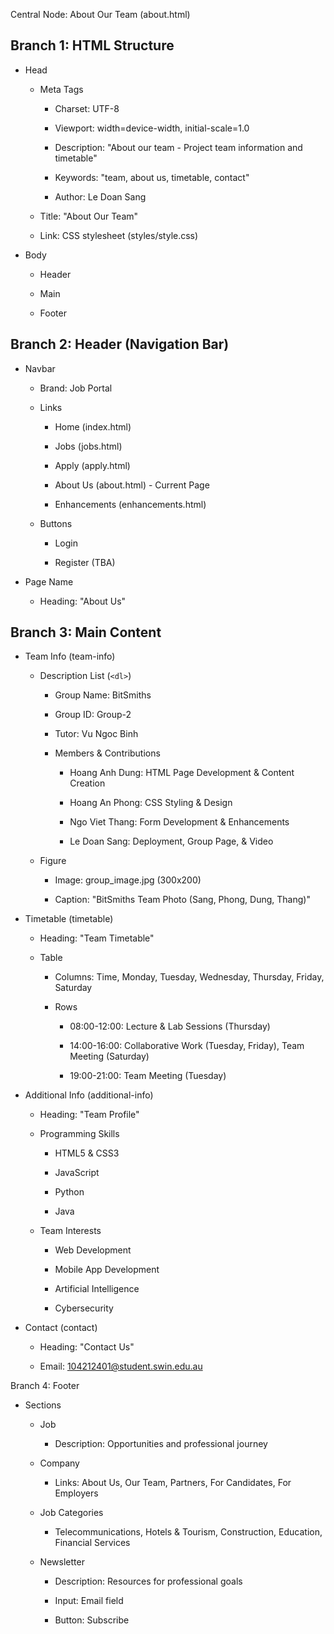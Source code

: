 Central Node: About Our Team (about.html)

## Branch 1: HTML Structure

- Head
    
    - Meta Tags
        
        - Charset: UTF-8
            
        - Viewport: width=device-width, initial-scale=1.0
            
        - Description: "About our team - Project team information and timetable"
            
        - Keywords: "team, about us, timetable, contact"
            
        - Author: Le Doan Sang
            
    - Title: "About Our Team"
        
    - Link: CSS stylesheet (styles/style.css)
        
- Body
    
    - Header
        
    - Main
        
    - Footer
        

## Branch 2: Header (Navigation Bar)

- Navbar
    
    - Brand: Job Portal
        
    - Links
        
        - Home (index.html)
            
        - Jobs (jobs.html)
            
        - Apply (apply.html)
            
        - About Us (about.html) - Current Page
            
        - Enhancements (enhancements.html)
            
    - Buttons
        
        - Login
            
        - Register (TBA)
            
- Page Name
    
    - Heading: "About Us"
        

## Branch 3: Main Content

- Team Info (team-info)
    
    - Description List (`<dl>`)
        
		- Group Name: BitSmiths
			
		- Group ID: Group-2
			
		- Tutor: Vu Ngoc Binh
			
		- Members & Contributions
            
            - Hoang Anh Dung: HTML Page Development & Content Creation
                
            - Hoang An Phong: CSS Styling & Design
                
            - Ngo Viet Thang: Form Development & Enhancements
                
            - Le Doan Sang: Deployment, Group Page, & Video
                
    - Figure
        
        - Image: group_image.jpg (300x200)
            
        - Caption: "BitSmiths Team Photo (Sang, Phong, Dung, Thang)"
            
- Timetable (timetable)
    
    - Heading: "Team Timetable"
        
    - Table
        
        - Columns: Time, Monday, Tuesday, Wednesday, Thursday, Friday, Saturday
            
        - Rows
            
            - 08:00-12:00: Lecture & Lab Sessions (Thursday)
                
            - 14:00-16:00: Collaborative Work (Tuesday, Friday), Team Meeting (Saturday)
                
            - 19:00-21:00: Team Meeting (Tuesday)
                
- Additional Info (additional-info)
    
    - Heading: "Team Profile"
        
    - Programming Skills
        
        - HTML5 & CSS3
            
        - JavaScript
            
        - Python
            
        - Java
            
    - Team Interests
        
        - Web Development
            
        - Mobile App Development
            
        - Artificial Intelligence
            
        - Cybersecurity
            
- Contact (contact)
    
    - Heading: "Contact Us"
        
    - Email: 104212401@student.swin.edu.au
        

Branch 4: Footer

- Sections
    
    - Job
        
        - Description: Opportunities and professional journey
            
    - Company
        
        - Links: About Us, Our Team, Partners, For Candidates, For Employers
            
    - Job Categories
        
        - Telecommunications, Hotels & Tourism, Construction, Education, Financial Services
            
    - Newsletter
        
        - Description: Resources for professional goals
            
        - Input: Email field
            
        - Button: Subscribe